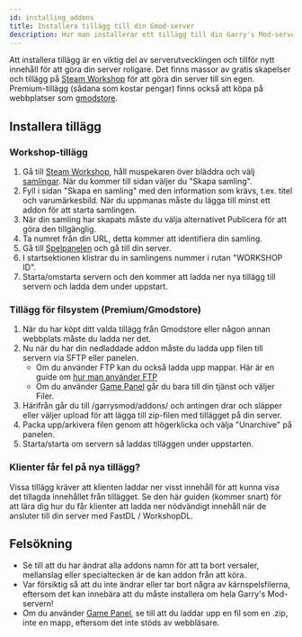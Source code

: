 ```yaml
---
id: installing_addons
title: Installera tillägg till din Gmod-server
description: Hur man installerar ett tillägg till din Garry's Mod-server.
---
```


Att installera tillägg är en viktig del av serverutvecklingen och tillför nytt innehåll för att göra din server roligare. Det finns massor av gratis skapelser och tillägg på [Steam Workshop](https://steamcommunity.com/app/4000/workshop/) för att göra din server till sin egen. Premium-tillägg (sådana som kostar pengar) finns också att köpa på webbplatser som [gmodstore](https://gmodstore.com).

## Installera tillägg
### Workshop-tillägg
1. Gå till [Steam Workshop](https://steamcommunity.com/app/4000/workshop/), håll muspekaren över bläddra och välj [samlingar](https://steamcommunity.com/workshop/browse/?appid=4000&browsesort=trend&section=collections). När du kommer till sidan väljer du "Skapa samling".
2. Fyll i sidan "Skapa en samling" med den information som krävs, t.ex. titel och varumärkesbild. När du uppmanas måste du lägga till minst ett addon för att starta samlingen.
3. När din samling har skapats måste du välja alternativet Publicera för att göra den tillgänglig.
4. Ta numret från din URL, detta kommer att identifiera din samling.
5. Gå till [Spelpanelen](https://hrzn.link/panel) och gå till din server.
6. I startsektionen klistrar du in samlingens nummer i rutan "WORKSHOP ID".
7. Starta/omstarta servern och den kommer att ladda ner nya tillägg till servern och ladda dem under uppstart.

### Tillägg för filsystem (Premium/Gmodstore)
1. När du har köpt ditt valda tillägg från Gmodstore eller någon annan webbplats måste du ladda ner det.
2. Nu när du har din nedladdade addon måste du ladda upp filen till servern via SFTP eller panelen.
   - Om du använder FTP kan du också ladda upp mappar. Här är en guide om [hur man använder FTP](https://docs.hrznhosting.com/knowledgebase/general/using_ftp)
   - Om du använder [Game Panel](https://hrzn.link/panel) går du bara till din tjänst och väljer Filer.
5. Härifrån går du till /garrysmod/addons/ och antingen drar och släpper eller väljer upload för att lägga till zip-filen med tillägget på din server.
6. Packa upp/arkivera filen genom att högerklicka och välja "Unarchive" på panelen.
7. Starta/starta om servern så laddas tilläggen under uppstarten.

### Klienter får fel på nya tillägg?
Vissa tillägg kräver att klienten laddar ner visst innehåll för att kunna visa det tillagda innehållet från tillägget. Se den här guiden (kommer snart) för att lära dig hur du får klienter att ladda ner nödvändigt innehåll när de ansluter till din server med FastDL / WorkshopDL.

## Felsökning
* Se till att du har ändrat alla addons namn för att ta bort versaler, mellanslag eller specialtecken är de kan addon från att köra.
* Var försiktig så att du inte ändrar eller tar bort några av kärnspelsfilerna, eftersom det kan innebära att du måste installera om hela Garry's Mod-servern!
* Om du använder [Game Panel](https://hrzn.link/panel), se till att du laddar upp en fil som en .zip, inte en mapp, eftersom det inte stöds av webbläsare.